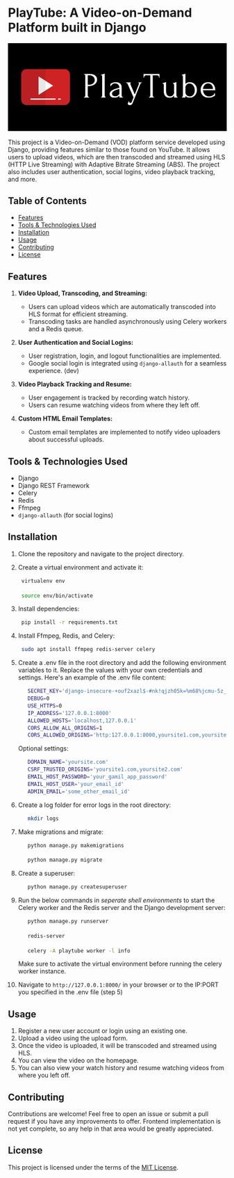 # PlayTube: A Video-on-Demand Platform built in Django

![PlayTube](/play/static/play/images/PlayTube.png)

This project is a Video-on-Demand (VOD) platform service developed using Django, providing features similar to those found on YouTube. It allows users to upload videos, which are then transcoded and streamed using HLS (HTTP Live Streaming) with Adaptive Bitrate Streaming (ABS). The project also includes user authentication, social logins, video playback tracking, and more.

## Table of Contents

- [Features](#features)
- [Tools & Technologies Used](#tools--technologies-used)
- [Installation](#installation)
- [Usage](#usage)
- [Contributing](#contributing)
- [License](#license)

## Features

1. **Video Upload, Transcoding, and Streaming:**
   - Users can upload videos which are automatically transcoded into HLS format for efficient streaming.
   - Transcoding tasks are handled asynchronously using Celery workers and a Redis queue.

2. **User Authentication and Social Logins:**
   - User registration, login, and logout functionalities are implemented.
   - Google social login is integrated using `django-allauth` for a seamless experience. (dev)

3. **Video Playback Tracking and Resume:**
   - User engagement is tracked by recording watch history.
   - Users can resume watching videos from where they left off.

4. **Custom HTML Email Templates:**
   - Custom email templates are implemented to notify video uploaders about successful uploads.

## Tools & Technologies Used

- Django
- Django REST Framework
- Celery
- Redis
- Ffmpeg
- `django-allauth` (for social logins)

## Installation

1. Clone the repository and navigate to the project directory.

2. Create a virtual environment and activate it:

   ```bash
    virtualenv env

    source env/bin/activate
    ```

3. Install dependencies:

   ```bash
    pip install -r requirements.txt
    ```

4. Install Ffmpeg, Redis, and Celery:

   ```bash
    sudo apt install ffmpeg redis-server celery
    ```

5. Create a .env file in the root directory and add the following environment variables to it. Replace the values with your own credentials and settings. Here's an example of the .env file content:

   ```bash
      SECRET_KEY='django-insecure-+ouf2xazl$-#nk!qjzh05k=%m68%jcmu-5z_+7m5^u70@+)v9@'
      DEBUG=0
      USE_HTTPS=0
      IP_ADDRESS='127.0.0.1:8000'
      ALLOWED_HOSTS='localhost,127.0.0.1'
      CORS_ALLOW_ALL_ORIGINS=1
      CORS_ALLOWED_ORIGINS='http:127.0.0.1:8000,yoursite1.com,yoursite2.com'
    ```

   Optional settings:

   ```bash
      DOMAIN_NAME='yoursite.com'
      CSRF_TRUSTED_ORIGINS='yoursite1.com,yoursite2.com'
      EMAIL_HOST_PASSWORD='your_gamil_app_password'
      EMAIL_HOST_USER='your_email_id'
      ADMIN_EMAIL='some_other_email_id'
   ```

6. Create a log folder for error logs in the root directory:

   ```bash
      mkdir logs
   ```

7. Make migrations and migrate:

   ```bash
      python manage.py makemigrations

      python manage.py migrate
    ```

8. Create a superuser:

   ```bash
      python manage.py createsuperuser
   ```

9. Run the below commands in *seperate shell environments* to start the Celery worker and the Redis server and the Django development server:

   ```bash
      python manage.py runserver
   
      redis-server
   
      celery -A playtube worker -l info
   ```

   Make sure to activate the virtual environment before running the celery worker instance.

10. Navigate to `http://127.0.0.1:8000/` in your browser or to the IP:PORT you specified in the .env file (step 5)

## Usage

1. Register a new user account or login using an existing one.
2. Upload a video using the upload form.
3. Once the video is uploaded, it will be transcoded and streamed using HLS.
4. You can view the video on the homepage.
5. You can also view your watch history and resume watching videos from where you left off.

## Contributing

Contributions are welcome! Feel free to open an issue or submit a pull request if you have any improvements to offer. Frontend implementation is not yet complete, so any help in that area would be greatly appreciated.

## License

This project is licensed under the terms of the [MIT License](https://opensource.org/licenses/MIT).
